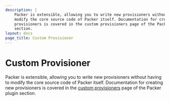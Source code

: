 ```yaml
---
description: |
    Packer is extensible, allowing you to write new provisioners without having to
    modify the core source code of Packer itself. Documentation for creating new
    provisioners is covered in the custom provisioners page of the Packer plugin
    section.
layout: docs
page_title: Custom Provisioner
---
```


# Custom Provisioner

Packer is extensible, allowing you to write new provisioners without having to
modify the core source code of Packer itself. Documentation for creating new
provisioners is covered in the [custom
provisioners](/docs/extend/provisioner.html) page of the Packer plugin section.
